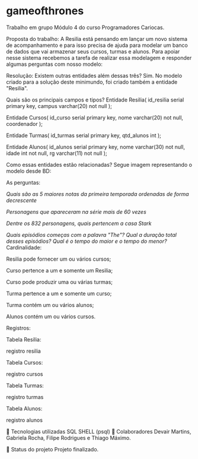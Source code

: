# gameofthrones



Trabalho em grupo Módulo 4 do curso Programadores Cariocas.


Proposta do trabalho: A Resilia está pensando em lançar um novo sistema de acompanhamento e para isso precisa de ajuda para modelar um banco de dados que vai armazenar seus cursos, turmas e alunos. Para apoiar nesse sistema recebemos a tarefa de realizar essa modelagem e responder algumas perguntas com nosso modelo:

Resolução:
Existem outras entidades além dessas três?
Sim. No modelo criado para a solução deste minimundo, foi criado também a entidade "Resilia".

Quais são os principais campos e tipos?
Entidade Resilia( id_resilia serial primary key, campus varchar(20) not null );

Entidade Cursos( id_curso serial primary key, nome varchar(20) not null, coordenador );

Entidade Turmas( id_turmas serial primary key, qtd_alunos int );

Entidade Alunos( id_alunos serial primary key, nome varchar(30) not null, idade int not null, rg varchar(11) not null );

Como essas entidades estão relacionadas?
Segue imagem representando o modelo desde BD:

As perguntas:

*Quais são as 5 maiores notas da primeira temporada ordenadas de forma decrescente*

*Personagens que apareceram na série mais de 60 vezes*

*Dentre os 832 personagens, quais pertencem a casa Stark*

*Quais episódios começas com a palavra "The"? Qual a duração total desses episódios? Qual é o tempo do maior e o tempo do menor?*
Cardinalidade:

Resilia pode fornecer um ou vários cursos;

Curso pertence a um e somente um Resilia;

Curso pode produzir uma ou várias turmas;

Turma pertence a um e somente um curso;

Turma contém um ou vários alunos;

Alunos contém um ou vários cursos.

Registros:

Tabela Resilia:

registro resilia

Tabela Cursos:

registro cursos

Tabela Turmas:

registro turmas

Tabela Alunos:

registro alunos

🔧 Tecnologias utilizadas
SQL SHELL (psql)
🤝 Colaboradores
Devair Martins, Gabriela Rocha, Filipe Rodrigues e Thiago Máximo.

🎯 Status do projeto
Projeto finalizado.
